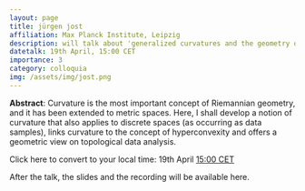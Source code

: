 ```yaml
---
layout: page
title: jürgen jost
affiliation: Max Planck Institute, Leipzig
description: will talk about 'generalized curvatures and the geometry of data' 
datetalk: 19th April, 15:00 CET
importance: 3
category: colloquia
img: /assets/img/jost.png
---
```


<p><b>Abstract</b>: Curvature is the most important concept of Riemannian geometry, and it has been extended to metric spaces.
Here, I shall develop a notion of curvature that also applies to discrete spaces (as occurring as data samples), links curvature to the concept of hyperconvexity and offers a geometric view on topological data analysis.</p>




Click here to convert to your local time: 19th April <a href='https://www.timeanddate.com/worldclock/fixedtime.html?msg=B%3DM2L+-+J%C3%BCrgen+Jost&iso=20230419T1500&p1=31' target='time'>15:00 CET</a> 



After the talk, the slides and the recording will be available here.
